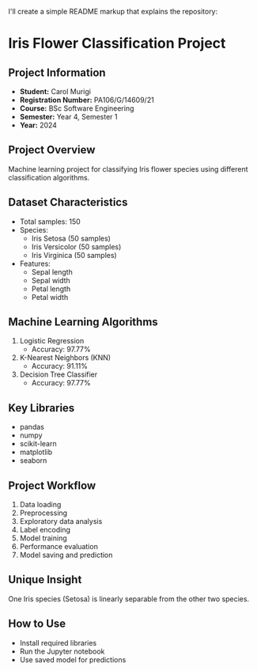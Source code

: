 I'll create a simple README markup that explains the repository:

# Iris Flower Classification Project

## Project Information
- **Student:** Carol Murigi
- **Registration Number:** PA106/G/14609/21
- **Course:** BSc Software Engineering
- **Semester:** Year 4, Semester 1
- **Year:** 2024

## Project Overview
Machine learning project for classifying Iris flower species using different classification algorithms.

## Dataset Characteristics
- Total samples: 150
- Species: 
  - Iris Setosa (50 samples)
  - Iris Versicolor (50 samples)
  - Iris Virginica (50 samples)
- Features:
  - Sepal length
  - Sepal width
  - Petal length
  - Petal width

## Machine Learning Algorithms
1. Logistic Regression
   - Accuracy: 97.77%
2. K-Nearest Neighbors (KNN)
   - Accuracy: 91.11%
3. Decision Tree Classifier
   - Accuracy: 97.77%

## Key Libraries
- pandas
- numpy
- scikit-learn
- matplotlib
- seaborn

## Project Workflow
1. Data loading
2. Preprocessing
3. Exploratory data analysis
4. Label encoding
5. Model training
6. Performance evaluation
7. Model saving and prediction

## Unique Insight
One Iris species (Setosa) is linearly separable from the other two species.

## How to Use
- Install required libraries
- Run the Jupyter notebook
- Use saved model for predictions
